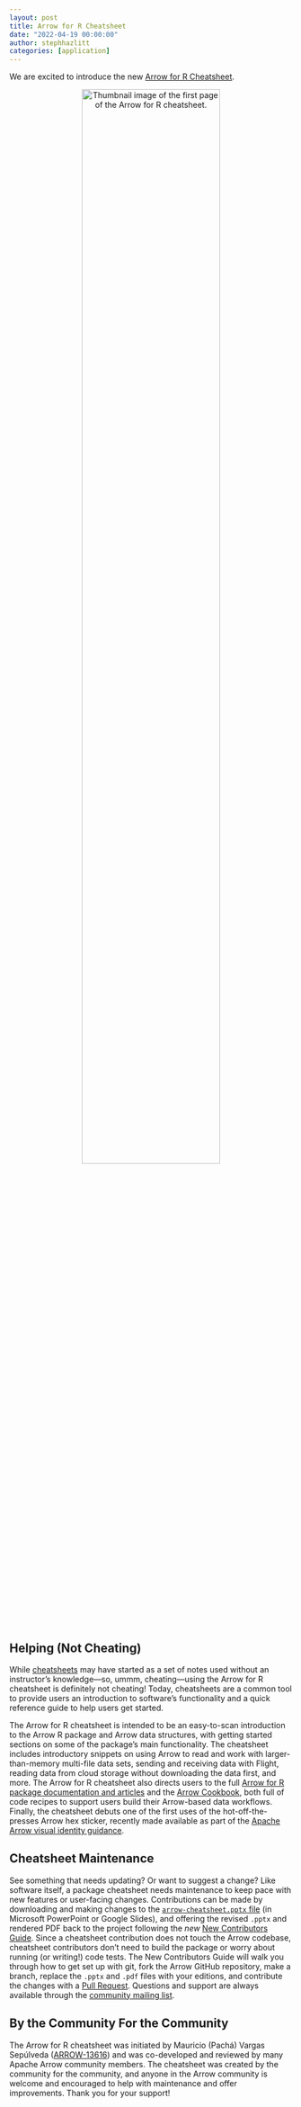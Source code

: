 ```yaml
---
layout: post
title: Arrow for R Cheatsheet
date: "2022-04-19 00:00:00"
author: stephhazlitt
categories: [application]
---
```

<!--
{% comment %}
Licensed to the Apache Software Foundation (ASF) under one or more
contributor license agreements.  See the NOTICE file distributed with
this work for additional information regarding copyright ownership.
The ASF licenses this file to you under the Apache License, Version 2.0
(the "License"); you may not use this file except in compliance with
the License.  You may obtain a copy of the License at

http://www.apache.org/licenses/LICENSE-2.0

Unless required by applicable law or agreed to in writing, software
distributed under the License is distributed on an "AS IS" BASIS,
WITHOUT WARRANTIES OR CONDITIONS OF ANY KIND, either express or implied.
See the License for the specific language governing permissions and
limitations under the License.
{% endcomment %}
-->

We are excited to introduce the new [Arrow for R Cheatsheet](https://github.com/apache/arrow/blob/master/r/cheatsheet/arrow-cheatsheet.pdf).

<div align="center">
<a href="https://github.com/apache/arrow/blob/master/r/cheatsheet/arrow-cheatsheet.pdf">
<img src="{{ site.baseurl }}/img/20220419-arrow-r-cheatsheet-thumbnail.png"
     alt="Thumbnail image of the first page of the Arrow for R cheatsheet."
     width="70%" height="70%">
</a>
</div>

## Helping (Not Cheating)

While [cheatsheets](https://en.wikipedia.org/wiki/Cheat_sheet) may have started as a set of notes used without an instructor’s knowledge&mdash;so, ummm, cheating&mdash;using the Arrow for R cheatsheet is definitely not cheating! Today, cheatsheets are a common tool to provide users an introduction to software’s functionality and a quick reference guide to help users get started.

The Arrow for R cheatsheet is intended to be an easy-to-scan introduction to the Arrow R package and Arrow data structures, with getting started sections on some of the package’s main functionality. The cheatsheet includes introductory snippets on using Arrow to read and work with larger-than-memory multi-file data sets, sending and receiving data with Flight, reading data from cloud storage without downloading the data first, and more. The Arrow for R cheatsheet also directs users to the full [Arrow for R package documentation and articles](https://arrow.apache.org/docs/r/index.html) and the [Arrow Cookbook](https://arrow.apache.org/cookbook/), both full of code recipes to support users build their Arrow-based data workflows. Finally, the cheatsheet debuts one of the first uses of the hot-off-the-presses Arrow hex sticker, recently made available as part of the [Apache Arrow visual identity guidance](https://arrow.apache.org/visual_identity/).

## Cheatsheet Maintenance

See something that needs updating? Or want to suggest a change? Like software itself, a package cheatsheet needs maintenance to keep pace with new features or user-facing changes. Contributions can be made by downloading and making changes to the [`arrow-cheatsheet.pptx` file](https://github.com/apache/arrow/tree/master/r/cheatsheet) (in Microsoft PowerPoint or Google Slides), and offering the revised `.pptx` and rendered PDF back to the project following the _new_ [New Contributors Guide](https://arrow.apache.org/docs/developers/guide/step_by_step/set_up.html). Since a cheatsheet contribution does not touch the Arrow codebase, cheatsheet contributors don’t need to build the package or worry about running (or writing!) code tests. The New Contributors Guide will walk you through how to get set up with git, fork the Arrow GitHub repository, make a branch, replace the `.pptx` and `.pdf` files with your editions, and contribute the changes with a [Pull Request](https://arrow.apache.org/docs/developers/guide/step_by_step/pr_and_github.html). Questions and support are always available through the [community mailing list](https://arrow.apache.org/community/).

## By the Community For the Community

The Arrow for R cheatsheet was initiated by Mauricio (Pachá) Vargas Sepúlveda ([ARROW-13616](https://issues.apache.org/jira/browse/ARROW-13616)) and was co-developed and reviewed by many Apache Arrow community members. The cheatsheet was created by the community for the community, and anyone in the Arrow community is welcome and encouraged to help with maintenance and offer improvements. Thank you for your support!